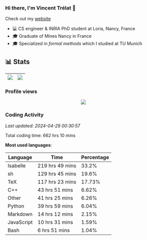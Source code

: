 ### Hi there, I'm Vincent Trélat 👋

Check out my [website](https://vtrelat.github.io)

-   💻 CS engineer & INRIA PhD student at Loria, Nancy, France
-   🎓 Graduate of Mines Nancy in France
-   🎓 Specialized in _formal methods_ which I studied at TU Munich

## 📊 **Stats**

| <img align="center" src="https://readme-stats.clckblog.space/api?username=VTrelat&show_icons=true&include_all_commits=true&theme=tokyonight&hide_border=true" /> | <img align="center" src="https://readme-stats.clckblog.space/api/top-langs/?username=VTrelat&layout=compact&theme=tokyonight&hide_border=true" /> |
| ---------------------------------------------------------------------------------------------------------------------------------------------------------------- | ------------------------------------------------------------------------------------------------------------------------------------------------- |

### Profile views

<p align="center">
 <img src="https://profile-counter.glitch.me/VTrelat/count.svg" />
</p>

<!--automations-->
### Coding Activity
_Last updated: 2024-04-29 00:30:57_

Total coding time: 662 hrs 10 mins

**Most used languages**:

| Language | Time | Percentage |
| ------------- | ------------- | ------------- |
| Isabelle | 219 hrs 49 mins | 33.2% |
| sh | 129 hrs 45 mins | 19.6% |
| TeX | 117 hrs 23 mins | 17.73% |
| C++ | 43 hrs 51 mins | 6.62% |
| Other | 41 hrs 25 mins | 6.26% |
| Python | 39 hrs 59 mins | 6.04% |
| Markdown | 14 hrs 12 mins | 2.15% |
| JavaScript | 10 hrs 31 mins | 1.59% |
| Bash | 6 hrs 51 mins | 1.04% |

